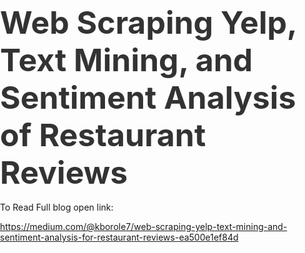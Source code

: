 #  Web Scraping Yelp, Text Mining, and Sentiment Analysis of Restaurant Reviews


To Read Full blog open link:

https://medium.com/@kborole7/web-scraping-yelp-text-mining-and-sentiment-analysis-for-restaurant-reviews-ea500e1ef84d


<!DOCTYPE html><html><head><meta http-equiv="Content-Type" content="text/html; charset=utf-8"><title>Web Scraping Yelp, Text Mining and Sentiment Analysis for Restaurant Reviews</title><style>
      * {
        font-family: Georgia, Cambria, "Times New Roman", Times, serif;
      }
      html, body {
        margin: 0;
        padding: 0;
      }
      h1 {
        font-size: 50px;
        margin-bottom: 17px;
        color: #333;
      }
      h2 {
        font-size: 24px;
        line-height: 1.6;
        margin: 30px 0 0 0;
        margin-bottom: 18px;
        margin-top: 33px;
        color: #333;
      }
      h3 {
        font-size: 30px;
        margin: 10px 0 20px 0;
        color: #333;
      }
      header {
        width: 640px;
        margin: auto;
      }
      section {
        width: 640px;
        margin: auto;
      }
      section p {
        margin-bottom: 27px;
        font-size: 20px;
        line-height: 1.6;
        color: #333;
      }
      section img {
        max-width: 640px;
      }
      footer {
        padding: 0 20px;
        margin: 50px 0;
        text-align: center;
        font-size: 12px;
      }
      .aspectRatioPlaceholder {
        max-width: auto !important;
        max-height: auto !important;
      }
      .aspectRatioPlaceholder-fill {
        padding-bottom: 0 !important;
      }
      header,
      section[data-field=subtitle] {
        display: none;
      }
      </style></head><body><article class="h-entry">
<header>
<h1 class="p-name">Web Scraping Yelp, Text Mining and Sentiment Analysis for Restaurant Reviews</h1>
</header>
<section data-field="subtitle" class="p-summary">
Yelp is a local search search service for local businesses. People share their reviews about their experience with that business, which is…
</section>
<section data-field="body" class="e-content">
<section name="64ba" class="section section--body section--first section--last"><div class="section-divider"><hr class="section-divider"></div><div class="section-content"><div class="section-inner sectionLayout--insetColumn"><h3 name="bdde" id="bdde" class="graf graf--h3 graf--leading graf--title">Web Scraping Yelp, Text Mining and Sentiment Analysis for Restaurant Reviews</h3><figure name="62eb" id="62eb" class="graf graf--figure graf-after--h3"><div class="aspectRatioPlaceholder is-locked" style="max-width: 456px; max-height: 286px;"><div class="aspectRatioPlaceholder-fill" style="padding-bottom: 62.7%;"></div><img class="graf-image" data-image-id="1*EW7vUH4XLCSIiWAmJLvV8g.jpeg" data-width="456" data-height="286" data-is-featured="true" src="https://cdn-images-1.medium.com/max/800/1*EW7vUH4XLCSIiWAmJLvV8g.jpeg"></div></figure><p name="8764" id="8764" class="graf graf--p graf-after--figure">Yelp is a local search search service for local businesses. People share their reviews about their experience with that business, which is a very crucial source of information. Customer’s feedback can help identify and prioritize strengths and weaknesses for further development of the business. I am interested in the customer reviews for restaurants near me, location Chicago, IL.</p><p name="ee3b" id="ee3b" class="graf graf--p graf-after--p">Thanks to internet, today we have an access to numerous sources where people willingly share their experience with different companies and services. We can use this opportunity to extract some valuable information and derive some actionable-insights to deliver best customer experience.</p><p name="1029" id="1029" class="graf graf--p graf-after--p">By scraping all those reviews we can collect a decent amount of quantitative and qualitative data, analyze it, and identify areas for improvement. Thankfully, python provides libraries to easily deal with these tasks. For web scraping I decided to use requests library, which does the job and is very simple to use. I have no prior experience in web scraping and I want to create my own data set to perform sentiment analysis.</p><p name="54d7" id="54d7" class="graf graf--p graf-after--p">We can easily study the structure of the website by inspecting the website in a web browser. After studying the structure of <a href="https://www.yelp.com/" data-href="https://www.yelp.com/" class="markup--anchor markup--p-anchor" rel="noopener" target="_blank">Yelp web-site</a>, I came up with a list of possible data variables to collect:</p><ol class="postList"><li name="533a" id="533a" class="graf graf--li graf-after--p">Reviewer’s Name</li><li name="3398" id="3398" class="graf graf--li graf-after--li">Review</li><li name="cefe" id="cefe" class="graf graf--li graf-after--li">Date</li><li name="99b5" id="99b5" class="graf graf--li graf-after--li">Star Rating</li><li name="3755" id="3755" class="graf graf--li graf-after--li">Restaurant Name</li></ol><p name="0441" id="0441" class="graf graf--p graf-after--li">The requests module lets you easily download files from the web. You can install the requests module using:</p><p name="9b33" id="9b33" class="graf graf--p graf-after--p"><code class="markup--code markup--p-code">&gt;&gt;&gt; pip install requests</code></p><p name="3404" id="3404" class="graf graf--p graf-after--p">First, we go to the yelp website and search restaurants near me, location Chicago, IL.</p><p name="095b" id="095b" class="graf graf--p graf-after--p">Then, we will import all required libraries and create a pandas DataFrame.</p><pre name="88e1" id="88e1" class="graf graf--pre graf-after--p">import pandas as pd <br>import time as t<br>from lxml import html <br>import requests</pre><pre name="7c0f" id="7c0f" class="graf graf--pre graf-after--pre">reviews_df=pd.DataFrame()</pre><p name="04ff" id="04ff" class="graf graf--p graf-after--pre">Downloading the html page with requests.get()</p><p name="5914" id="5914" class="graf graf--p graf-after--p"><code class="markup--code markup--p-code">&gt;&gt;&gt;import requests</code></p><p name="6f8c" id="6f8c" class="graf graf--p graf-after--p"><code class="markup--code markup--p-code">&gt;&gt;&gt; searchlink= &#39;https://www.yelp.com/search?find_desc=Restaurants&amp;find_loc=Chicago,+IL&#39;</code></p><pre name="338f" id="338f" class="graf graf--pre graf-after--p">user_agent = ‘ Enter you user agent here ’<br>headers = {‘User-Agent’: user_agent}<br><br></pre><p name="f72f" id="f72f" class="graf graf--p graf-after--pre">You can get your user agent <a href="http://www.whatsmyua.info/" data-href="http://www.whatsmyua.info/" class="markup--anchor markup--p-anchor" rel="noopener" target="_blank">here</a>.</p><p name="e84f" id="e84f" class="graf graf--p graf-after--p">You can simply copy paste the url to scrape restaurants reviews for any other location on the same review platform. All you need to do is to specify a link.</p><pre name="1889" id="1889" class="graf graf--pre graf-after--p">page = requests.get(searchlink, headers = headers)<br>parser = html.fromstring(page.content)</pre><p name="af64" id="af64" class="graf graf--p graf-after--pre">The requests.get will download the html page. Now, we have to find the links for multiple restaurants from the page.</p><pre name="90d0" id="90d0" class="graf graf--pre graf-after--p">businesslink=parser.xpath(&#39;//a[<a href="http://twitter.com/class" data-href="http://twitter.com/class" class="markup--anchor markup--pre-anchor" title="Twitter profile for @class" rel="noopener" target="_blank">@class</a>=&quot;biz-name js-analytics-click&quot;]&#39;)<br>links = [l.get(&#39;href&#39;) for l in businesslink]</pre><p name="9e32" id="9e32" class="graf graf--p graf-after--pre">These links are not complete, and therefore we will have to add domain name to it.</p><pre name="5b9a" id="5b9a" class="graf graf--pre graf-after--p">u=[]<br>for link in links:<br>        <br>        u.append(&#39;<a href="https://www.yelp.com%27+" data-href="https://www.yelp.com&#39;+" class="markup--anchor markup--pre-anchor" rel="nofollow noopener" target="_blank">https://www.yelp.com&#39;+</a> str(link))</pre><p name="ec55" id="ec55" class="graf graf--p graf-after--pre">Now we have all the restaurant names from the first page; there are 30 search results in each page. Now lets iterate through each page and get their reviews.</p><pre name="aa57" id="aa57" class="graf graf--pre graf-after--p">for item in u:<br>    page = requests.get(item, headers = headers)<br>    parser = html.fromstring(page.content)</pre><p name="be6a" id="be6a" class="graf graf--p graf-after--pre">The reviews are contained in a div with class name “review review — with-sidebar”. Lets grab all these divs.</p><pre name="b09b" id="b09b" class="graf graf--pre graf-after--p">xpath_reviews = ‘//div[<a href="http://twitter.com/class" data-href="http://twitter.com/class" class="markup--anchor markup--pre-anchor" title="Twitter profile for @class" rel="noopener" target="_blank">@class</a>=”review review — with-sidebar”]’<br>reviews = parser.xpath(xpath_reviews)</pre><p name="f018" id="f018" class="graf graf--p graf-after--pre">For each review we want to scrape the author name, review body, date, restaurant name, and star rating.</p><pre name="b2b3" id="b2b3" class="graf graf--pre graf-after--p">for review in reviews:<br>            <br>       temp = review.xpath(&#39;.//div[contains(<a href="http://twitter.com/class" data-href="http://twitter.com/class" class="markup--anchor markup--pre-anchor" title="Twitter profile for @class" rel="noopener" target="_blank">@class</a>, &quot;i-stars i-                                                stars--regular&quot;)]&#39;)<br>      <br>       rating = [td.get(&#39;title&#39;) for td in temp]</pre><pre name="0f96" id="0f96" class="graf graf--pre graf-after--pre">       xpath_author  = &#39;.//a[<a href="http://twitter.com/id" data-href="http://twitter.com/id" class="markup--anchor markup--pre-anchor" title="Twitter profile for @id" rel="noopener" target="_blank">@id</a>=&quot;dropdown_user-name&quot;]//text()&#39;<br>       xpath_body    = &#39;.//p[<a href="http://twitter.com/lang" data-href="http://twitter.com/lang" class="markup--anchor markup--pre-anchor" title="Twitter profile for @lang" rel="noopener" target="_blank">@lang</a>=&quot;en&quot;]//text()&#39;<br>    <br>       author  = review.xpath(xpath_author)<br>    <br>       date    = review.xpath(&#39;.//span[<a href="http://twitter.com/class" data-href="http://twitter.com/class" class="markup--anchor markup--pre-anchor" title="Twitter profile for @class" rel="noopener" target="_blank">@class</a>=&quot;rating-qualifier&quot;]//text()&#39;)<br>    <br>       body    = review.xpath(xpath_body)<br>        <br>       heading= parser.xpath(&#39;//h1[contains(<a href="http://twitter.com/class" data-href="http://twitter.com/class" class="markup--anchor markup--pre-anchor" title="Twitter profile for @class" rel="noopener" target="_blank">@class</a>,&quot;biz-page-title embossed-text-white&quot;)]&#39;)<br>       bzheading = [td.text for td in heading]</pre><p name="2566" id="2566" class="graf graf--p graf-after--pre">We will create a dictionary for all these items and then we will add this dictionary in a pandas data frame.</p><pre name="23c1" id="23c1" class="graf graf--pre graf-after--p">review_dict = {‘restaurant’ : bzheading,<br>                ‘rating’: rating, <br>                ‘author’: author, <br>                ‘date’: date,<br>                ‘Review’: body,<br>              }<br> reviews_df = reviews_df.append(review_dict, ignore_index=True)</pre><p name="132a" id="132a" class="graf graf--p graf-after--pre">Now we have all the reviews from one page. You can iterate through the pages by finding the maximum page number. The last page number is contained in a &lt;a&gt; tag with class name “available-number pagination-links_anchor”.</p><pre name="44a9" id="44a9" class="graf graf--pre graf-after--p">page_nums = &#39;//a[<a href="http://twitter.com/class" data-href="http://twitter.com/class" class="markup--anchor markup--pre-anchor" title="Twitter profile for @class" rel="noopener" target="_blank">@class</a>=&quot;available-number pagination-links_anchor&quot;]&#39;<br>pg = parser.xpath(page_nums)</pre><pre name="8a4f" id="8a4f" class="graf graf--pre graf-after--pre">max_pg=len(pg)+1</pre><p name="48d5" id="48d5" class="graf graf--p graf-after--pre">Remember to add sleep time inside each for loop to make the script slow and respect the scraping policies of yelp.com. Sending too many requests can get your IP blocked.</p><pre name="cc8d" id="cc8d" class="graf graf--pre graf-after--p">import time as t<br>t.sleep(10)   </pre><p name="77d5" id="77d5" class="graf graf--p graf-after--pre">With the above script, I have scraped a total of 23,869 reviews, for 450 restaurants and 20–60 reviews per restaurant.</p><p name="da8c" id="da8c" class="graf graf--p graf-after--p">Now lets open up a jupyter notebook and perform text mining and sentiment analysis.</p><p name="3a8e" id="3a8e" class="graf graf--p graf-after--p">First import some necessary libraries.</p><pre name="3c52" id="3c52" class="graf graf--pre graf-after--p">import pandas as pd<br>import numpy as np<br>import matplotlib.pyplot as plt<br>import seaborn as sns</pre><p name="0937" id="0937" class="graf graf--p graf-after--pre">I have saved the data in a file named all.csv</p><pre name="b3e8" id="b3e8" class="graf graf--pre graf-after--p">data=pd.read_csv(‘all.csv’)</pre><p name="d3e7" id="d3e7" class="graf graf--p graf-after--pre">Now lets look at the head and tail of the data frame.</p><figure name="3b67" id="3b67" class="graf graf--figure graf-after--p"><div class="aspectRatioPlaceholder is-locked" style="max-width: 700px; max-height: 414px;"><div class="aspectRatioPlaceholder-fill" style="padding-bottom: 59.099999999999994%;"></div><img class="graf-image" data-image-id="1*0mNEovhmt5np_XXKEdqw1A.png" data-width="937" data-height="554" src="https://cdn-images-1.medium.com/max/800/1*0mNEovhmt5np_XXKEdqw1A.png"></div></figure><p name="4a88" id="4a88" class="graf graf--p graf-after--figure">We have 23,869 records with 5 columns. As we can see the data needs formatting. All the unnecessary symbols, tags, and spaces should be removed. There are also some Null/NaN values.</p><p name="5c3b" id="5c3b" class="graf graf--p graf-after--p">Drop all Null/NaN values from the data frame.</p><pre name="a05c" id="a05c" class="graf graf--pre graf-after--p">data.dropna()</pre><p name="d64c" id="d64c" class="graf graf--p graf-after--pre">Now using string slicing, we will remove the unnecessary symbols and spaces.</p><pre name="41f3" id="41f3" class="graf graf--pre graf-after--p">data[&#39;Review&#39;]=data.Review.str[2:-2]<br>data[&#39;author&#39;]=data.author.str[2:-2]<br>data[&#39;date&#39;]=data.date.str[12:-8]<br>data[&#39;rating&#39;]=data.rating.str[2:-2]<br>data[&#39;restaurant&#39;]=data.restaurant.str[16:-12]<br>data[&#39;rating&#39;]=data.rating.str[:1]</pre><figure name="db1c" id="db1c" class="graf graf--figure graf-after--pre"><div class="aspectRatioPlaceholder is-locked" style="max-width: 700px; max-height: 271px;"><div class="aspectRatioPlaceholder-fill" style="padding-bottom: 38.7%;"></div><img class="graf-image" data-image-id="1*--BEZgSNxuvybnn2Xo2Oug.png" data-width="728" data-height="282" src="https://cdn-images-1.medium.com/max/800/1*--BEZgSNxuvybnn2Xo2Oug.png"></div></figure><p name="b0b3" id="b0b3" class="graf graf--p graf-after--figure">Now lets explore the data further.</p><figure name="50b1" id="50b1" class="graf graf--figure graf-after--p"><div class="aspectRatioPlaceholder is-locked" style="max-width: 700px; max-height: 264px;"><div class="aspectRatioPlaceholder-fill" style="padding-bottom: 37.7%;"></div><img class="graf-image" data-image-id="1*vyMRgu1Y0nmRxgXRPxG-YA.png" data-width="1273" data-height="480" src="https://cdn-images-1.medium.com/max/800/1*vyMRgu1Y0nmRxgXRPxG-YA.png"></div></figure><p name="d090" id="d090" class="graf graf--p graf-after--figure">We have maximum number of reviews with a 5 star rating with a total of 11,859 records and the lowest is 979 records for 1 star rating. But there are also some records with an unknown rating ‘t’. These records should be dropped.</p><pre name="56e4" id="56e4" class="graf graf--pre graf-after--p">data.drop(data[data.rating==&#39;t&#39;].index , inplace =True)</pre><p name="5f68" id="5f68" class="graf graf--p graf-after--pre">To understand the data more we can create a new feature call review_length. This column will store the number of characters in each review and we will eliminate any white spaces in the review.</p><pre name="a6cf" id="a6cf" class="graf graf--pre graf-after--p">data[&#39;review_length&#39;] = data[&#39;Review&#39;].apply(lambda x: len(x) - x.count(&#39; &#39;))</pre><p name="79cf" id="79cf" class="graf graf--p graf-after--pre">Now lets plot some graphs and understand the data.</p><pre name="025d" id="025d" class="graf graf--pre graf-after--p">hist = sns.FacetGrid(data=data, col=&#39;rating&#39;)<br>hist.map(plt.hist, &#39;review_length&#39;, bins=50)</pre></div><div class="section-inner sectionLayout--outsetColumn"><figure name="8930" id="8930" class="graf graf--figure graf--layoutOutsetCenter graf-after--pre"><div class="aspectRatioPlaceholder is-locked" style="max-width: 1000px; max-height: 234px;"><div class="aspectRatioPlaceholder-fill" style="padding-bottom: 23.400000000000002%;"></div><img class="graf-image" data-image-id="1*_1wxOO7pFrfK1KY6ARIBdQ.png" data-width="1369" data-height="321" src="https://cdn-images-1.medium.com/max/1000/1*_1wxOO7pFrfK1KY6ARIBdQ.png"></div><figcaption class="imageCaption">Histograms for each star rating and their review length distribution</figcaption></figure></div><div class="section-inner sectionLayout--insetColumn"><p name="e356" id="e356" class="graf graf--p graf-after--figure">We see that there are higher number of 4 and 5 star reviews. The distribution of review lengths are very similar for all ratings.</p><p name="6c38" id="6c38" class="graf graf--p graf-after--p">Now lets create a box plot for the same.</p><pre name="2d3b" id="2d3b" class="graf graf--pre graf-after--p">sns.boxplot(x=&#39;rating&#39;, y=&#39;review_length&#39;, data=data)</pre><figure name="3b70" id="3b70" class="graf graf--figure graf-after--pre"><div class="aspectRatioPlaceholder is-locked" style="max-width: 700px; max-height: 425px;"><div class="aspectRatioPlaceholder-fill" style="padding-bottom: 60.8%;"></div><img class="graf-image" data-image-id="1*f7F1iJhk7WdtNk4cDN_qiQ.png" data-width="752" data-height="457" src="https://cdn-images-1.medium.com/max/800/1*f7F1iJhk7WdtNk4cDN_qiQ.png"></div><figcaption class="imageCaption">Box plot for rating vs review length</figcaption></figure><p name="0882" id="0882" class="graf graf--p graf-after--figure">From the box plot it looks like the 2 and 3 star ratings have higher review lengths than the reviews having 5 star rating. But there are many outliers for each star rating which is evident by the number of dots above the boxes. So the review length wont be a much useful feature for our sentiment analysis.</p><h3 name="c5e7" id="c5e7" class="graf graf--h3 graf-after--p">Sentiment Analysis</h3><p name="e250" id="e250" class="graf graf--p graf-after--h3">In order to determine whether a review is positive or negative we will focus only on the 1 star and 5 star ratings. Lets create a new data frame to store the 1 and 5 star ratings.</p><pre name="59f2" id="59f2" class="graf graf--pre graf-after--p">df = data[(data[&#39;rating&#39;] == 1) | (data[&#39;rating&#39;] == 5)]<br>df.shape</pre><pre name="fa22" id="fa22" class="graf graf--pre graf-after--pre"><strong class="markup--strong markup--pre-strong">Output</strong>:(12838, 6)</pre><p name="402b" id="402b" class="graf graf--p graf-after--pre">Out of 23,869 records we now have 12,838 records for 1 and 5 star ratings.</p><p name="7a3a" id="7a3a" class="graf graf--p graf-after--p">In order to use these reviews for analysis, the review text must be formatted properly. Lets check with a sample to understand what we are dealing with.</p></div><div class="section-inner sectionLayout--outsetColumn"><figure name="db75" id="db75" class="graf graf--figure graf--layoutOutsetCenter graf-after--p"><div class="aspectRatioPlaceholder is-locked" style="max-width: 1000px; max-height: 316px;"><div class="aspectRatioPlaceholder-fill" style="padding-bottom: 31.6%;"></div><img class="graf-image" data-image-id="1*gxhQdjBR_kCz6LQGW6lSPg.png" data-width="1521" data-height="481" src="https://cdn-images-1.medium.com/max/1000/1*gxhQdjBR_kCz6LQGW6lSPg.png"></div><figcaption class="imageCaption">First review from the data frame</figcaption></figure></div><div class="section-inner sectionLayout--insetColumn"><p name="25d3" id="25d3" class="graf graf--p graf-after--figure">Looks like there are a lot of punctuation symbols and some unknown codes like ‘\xa0’. ‘\xao’ is actually non-breaking space in Latin1 (ISO 8859–1), also chr(160). You should replace it with a space. Now lets create a function to remove all the punctuation, stop words and then perform lemmatization of the text.</p><p name="9df0" id="9df0" class="graf graf--p graf-after--p">A common method for text pre-processing in natural language processing is bag of words. Bag-of-words represents a list of words disregarding the grammar and their order. The bag-of-words model is commonly used where the occurrence of each word is used as a feature for training a classifier.</p><p name="12a8" id="12a8" class="graf graf--p graf-after--p"><strong class="markup--strong markup--p-strong">Lemmatization</strong>: Lemmatization is a process of grouping together the inflected forms of words so they can be analyzed as a single term, identified as lemma. Lemmatization will always return a dictionary form of a word. For example, the words: type, typed and typing will be considered as one word ‘type’. This feature will be very useful for our analysis.</p><pre name="b046" id="b046" class="graf graf--pre graf-after--p">import string     # Imports the library<br>import nltk        # Imports the natural language toolkit<br>nltk.download(&#39;stopwords&#39;)   # Download the stopwords dataset<br>nltk.download(&#39;wordnet&#39;)<br>wn=nltk.WordNetLemmatizer()</pre><pre name="1e7b" id="1e7b" class="graf graf--pre graf-after--pre">from nltk.corpus import stopwords<br>stopwords.words(&#39;english&#39;)[0:10]</pre><pre name="5bc6" id="5bc6" class="graf graf--pre graf-after--pre"><strong class="markup--strong markup--pre-strong">Output:</strong> [&#39;i&#39;, &#39;me&#39;, &#39;my&#39;, &#39;myself&#39;, &#39;we&#39;, &#39;our&#39;, &#39;ours&#39;, &#39;ourselves&#39;, &#39;you&#39;, &quot;you&#39;re&quot;]</pre><p name="aef1" id="aef1" class="graf graf--p graf-after--pre">These stop words are often repeated and are neutral in nature. They don’t represent any positive or negative value and can be ignored.</p><pre name="5406" id="5406" class="graf graf--pre graf-after--p">def text_process_lemmatize(revw):<br>    &quot;&quot;&quot;<br>    Takes in a string of text, then performs the following:<br>    1. Remove all punctuation<br>    2. Remove all stopwords<br>    3. create a list of the cleaned text<br>    4. Return Lemmatize version of the list<br>    &quot;&quot;&quot;<br>    <br>    # Replace the xa0 with a space<br>    revw=revw.replace(&#39;xa0&#39;,&#39; &#39;)<br>    <br>    # Check characters to see if they are in punctuation<br>    nopunc = [char for char in revw if char not in string.punctuation]</pre><pre name="0497" id="0497" class="graf graf--pre graf-after--pre">    # Join the characters again to form the string.<br>    nopunc = &#39;&#39;.join(nopunc)<br>    <br>    # Now just remove any stopwords<br>    token_text= [word for word in nopunc.split() if word.lower() not in stopwords.words(&#39;english&#39;)]<br>    <br>    # perform lemmatization of the above list<br>    cleantext= &#39; &#39;.join(wn.lemmatize(word) for word in token_text)<br>        <br>    return cleantext</pre><p name="f048" id="f048" class="graf graf--p graf-after--pre">Now lets process our review column into the function we just created.</p><pre name="8a82" id="8a82" class="graf graf--pre graf-after--p">df[&#39;LemmText&#39;]=df[&#39;Review&#39;].apply(text_process_lemmatize)</pre><h4 name="eb4f" id="eb4f" class="graf graf--h4 graf-after--pre">Vectorisation</h4><p name="318b" id="318b" class="graf graf--p graf-after--h4">We need to convert the list of lemmas in df[‘LemmText’] into vectors so that a machine learning algorithm and python can use and understand it. This process is know as Vectorizing. This process will create a matrix with each review as a row and each unique lemma as a column and will contain the number of occurrences of each lemma. We will use Count Vectorizer and N-grams process from the scikit-learn library. In that we will focus only on unigrams.</p><pre name="5549" id="5549" class="graf graf--pre graf-after--p">from sklearn.feature_extraction.text import CountVectorizer<br>ngram_vect = CountVectorizer(ngram_range=(1,1))<br>X_counts = ngram_vect.fit_transform(df[&#39;LemmText&#39;])</pre><h4 name="9104" id="9104" class="graf graf--h4 graf-after--pre">Train Test Split</h4><p name="a57f" id="a57f" class="graf graf--p graf-after--h4">Now lets create training and testing data sets using train_test_split from scikit-learn.</p><pre name="7b17" id="7b17" class="graf graf--pre graf-after--p">X_train, X_test, y_train, y_test = train_test_split(X, y,test_size=0.3)</pre><pre name="f72e" id="f72e" class="graf graf--pre graf-after--pre">#0.3 mean the training set will be 70% and test set will be 30%</pre><p name="5571" id="5571" class="graf graf--p graf-after--pre">We will use the Multinomial Naive Bayes for predicting the sentiment. 1 star ratings represent negative reviews and 5 star ratings represent positive reviews. Lets create a MultinomialNB model to fit with X_train and y_train.</p><pre name="7f5d" id="7f5d" class="graf graf--pre graf-after--p">from sklearn.naive_bayes import MultinomialNB<br>nb = MultinomialNB()<br>nb.fit(X_train,y_train)</pre><p name="988b" id="988b" class="graf graf--p graf-after--pre">Now lets predict on the test set X_test.</p><pre name="b698" id="b698" class="graf graf--pre graf-after--p">NBpredictions = nb.predict(X_test)</pre><h4 name="1a98" id="1a98" class="graf graf--h4 graf-after--pre">Evaluation</h4><p name="9c08" id="9c08" class="graf graf--p graf-after--h4">Now lets evaluate our model’s prediction against their actual star ratings from y_test.</p><pre name="ec6a" id="ec6a" class="graf graf--pre graf-after--p">from sklearn.metrics import confusion_matrix,classification_report<br>print(confusion_matrix(y_test,NBpredictions))<br>print(&#39;\n&#39;)<br>print(classification_report(y_test,NBpredictions))</pre></div><div class="section-inner sectionLayout--outsetColumn"><figure name="627b" id="627b" class="graf graf--figure graf--layoutOutsetCenter graf-after--pre"><div class="aspectRatioPlaceholder is-locked" style="max-width: 1000px; max-height: 415px;"><div class="aspectRatioPlaceholder-fill" style="padding-bottom: 41.5%;"></div><img class="graf-image" data-image-id="1*WsijGyIosK6-o5rOWncDxQ.png" data-width="1119" data-height="464" src="https://cdn-images-1.medium.com/max/1000/1*WsijGyIosK6-o5rOWncDxQ.png"></div></figure></div><div class="section-inner sectionLayout--insetColumn"><p name="5f7b" id="5f7b" class="graf graf--p graf-after--figure graf--trailing">The model has an accuracy of <strong class="markup--strong markup--p-strong">97%</strong> which is very good. This model can predict whether the customer liked or disliked the restaurant from the review he posted.</p></div></div></section>
</section>
<footer><p>By <a href="https://medium.com/@kborole7" class="p-author h-card">Kaustubh Borole</a> on <a href="https://medium.com/p/ea500e1ef84d"><time class="dt-published" datetime="2018-10-09T01:27:10.963Z">October 9, 2018</time></a>.</p><p><a href="https://medium.com/@kborole7/web-scraping-yelp-text-mining-and-sentiment-analysis-for-restaurant-reviews-ea500e1ef84d" class="p-canonical">Canonical link</a></p><p>Exported from <a href="https://medium.com">Medium</a> on October 9, 2018.</p></footer></article></body></html>
